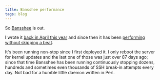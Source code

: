 ```yaml
---
title: Bansshee performance
tags: blog
---
```


So [Bansshee](http://bansshee.org/) is out.

I wrote it [back in April this year](http://www.wincent.com/a/about/wincent/weblog/archives/2006/04/bansshee_my_ans.php) and since then it has been [performing without skipping a beat](http://www.wincent.com/a/about/wincent/weblog/archives/2006/04/bansshee_update.php).

It's been running non-stop since I first deployed it. I only reboot the server for kernel updates and the last one of those was just over 87 days ago; since that time Bansshee has been running continuously stopping dozens, hundreds and sometimes even thousands of SSH break-in attempts every day. Not bad for a humble little daemon written in Perl.
